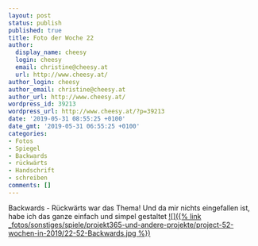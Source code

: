 ```yaml
---
layout: post
status: publish
published: true
title: Foto der Woche 22
author:
  display_name: cheesy
  login: cheesy
  email: christine@cheesy.at
  url: http://www.cheesy.at/
author_login: cheesy
author_email: christine@cheesy.at
author_url: http://www.cheesy.at/
wordpress_id: 39213
wordpress_url: http://www.cheesy.at/?p=39213
date: '2019-05-31 08:55:25 +0100'
date_gmt: '2019-05-31 06:55:25 +0100'
categories:
- Fotos
- Spiegel
- Backwards
- rückwärts
- Handschrift
- schreiben
comments: []
---
```

Backwards - Rückwärts war das Thema! Und da mir nichts eingefallen ist, habe ich das ganze einfach und simpel gestaltet
[![]({% link _fotos/sonstiges/spiele/projekt365-und-andere-projekte/project-52-wochen-in-2019/22-52-Backwards.jpg %})](http://www.cheesy.at/fotos/spiele/projekt365-und-andere-projekte/project-52-wochen-in-2019/)
